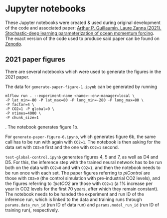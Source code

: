# Jupyter notebooks
[gz21-paper-code-zenodo]: https://zenodo.org/record/5076046#.ZF4ulezMLy8
[gz21-paper-agupubs]: https://agupubs.onlinelibrary.wiley.com/doi/10.1029/2021MS002534
These Jupyter notebooks were created & used during original development of the
code and associated paper: [Arthur P. Guillaumin, Laure Zanna (2021).
Stochastic-deep learning parameterization of ocean momentum
forcing][gz21-paper-agupubs]. The exact version of the code used to produce said
paper can be found on [Zenodo][gz21-paper-code-zenodo]. 

## 2021 paper figures
There are several notebooks which were used to generate the figures in the 2021 paper.

The data for `generate-paper-figure-1.ipynb` can be generated by running

```
mlflow run . --experiment-name <name>--env-manager=local \
-P lat_min=-80 -P lat_max=80 -P long_min=-280 -P long_max=80 \
-P factor=4 \
-P CO2=1 -P global=0 \
-P ntimes=4000 \
-P chunk_size=1
```
. The notebook generates figure 1b. 

For `generate-paper-figure-6.ipynb`, which generates figure 6b, 
the same call has to be run with again with `CO2=1`. 
The notebook is then asking for the data set with `CO2=0` first and the one with `CO2=1` second.

`test-global-control.ipynb` generates figures 4, 5 and 7, as well as D4 and D5. For this, the inference step with 
the trained neural network has to be run both on the data with `CO2=0` and with `CO2=1`, and then the notebook needs to 
be run once with each set. The paper figures referring to _piControl_ are those with `CO2=0` (the control simulation
with pre-industrial CO2 levels), and the figures referring to _1pctCO2_ are those with `CO2=1` (a 1% increase per 
year in CO2 levels for the first 70 years, after which they remain constant).
The notebook needs to be handed the experiment and run ID of the inference run, which is linked to the data and training 
runs through `params.data_run_id` (run ID of data run) and `params.model_run_id` (run ID of training run), 
respectively.